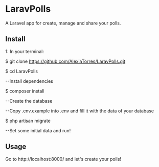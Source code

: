 # LaravPolls
A Laravel app for create, manage and share your polls.

## Install
1: In your terminal:

$ git clone https://github.com/AlexiaTorres/LaravPolls.git

$ cd LaravPolls

--Install dependencies

$ composer install

--Create the database

--Copy .env.example into .env and fill it with the data of your database

$ php artisan migrate

--Set some initial data and run!

## Usage
Go to http://localhost:8000/ and let's create your polls!

